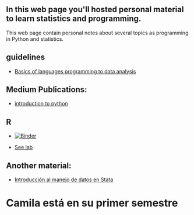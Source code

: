 ## In this web page you'll hosted personal material to learn statistics and programming.

This web page contain personal notes about several topics as programming in Python and statistics.


## guidelines 

* [Basics of languages programming to data analysis](https://it-ces.github.io/data-course/)  


## Medium Publications:

* [introduction to python](https://medium.com/@ivanandrestrujillo/minimal-guideline-to-get-descriptive-statistics-using-python-8ede26a7146d)



## R

* [![Binder](https://mybinder.org/badge_logo.svg)](https://mybinder.org/v2/gh/it-ces/linear_models/main?filepath=R_lab.ipynb)


* [See lab](https://nbviewer.jupyter.org/github/it-ces/linear_models/blob/main/index.ipynb)

## Another material:

* [Introducción al manejo de datos en Stata](https://www.researchgate.net/publication/343136674_Introduccion_a_la_a_gestion_de_datos_en_Stata)


# Camila está en su primer semestre

